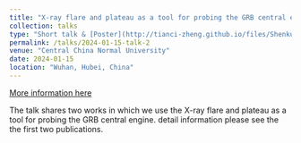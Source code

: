 ```yaml
---
title: "X-ray flare and plateau as a tool for probing the GRB central engine"
collection: talks
type: "Short talk & [Poster](http://tianci-zheng.github.io/files/Shenkuo-ZTC.pdf)"
permalink: /talks/2024-01-15-talk-2
venue: "Central China Normal University"
date: 2024-01-15
location: "Wuhan, Hubei, China"
---
```


[More information here](https://tianci-zheng.github.io/publications/)

The talk shares two works in which we use the X-ray flare and plateau as a tool for probing the GRB central engine. detail information please see the the first two publications.

